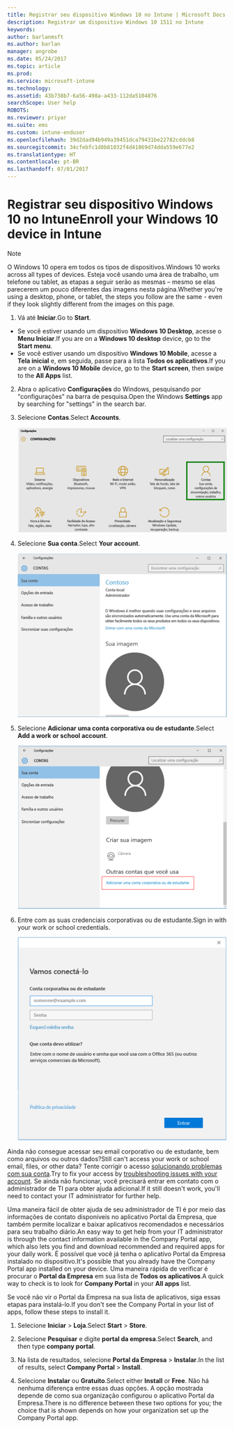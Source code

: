 ```yaml
---
title: Registrar seu dispositivo Windows 10 no Intune | Microsoft Docs
description: Registrar um dispositivo Windows 10 1511 no Intune
keywords: 
author: barlanmsft
ms.author: barlan
manager: angrobe
ms.date: 05/24/2017
ms.topic: article
ms.prod: 
ms.service: microsoft-intune
ms.technology: 
ms.assetid: 43b738b7-6a56-498a-a433-112da5104876
searchScope: User help
ROBOTS: 
ms.reviewer: priyar
ms.suite: ems
ms.custom: intune-enduser
ms.openlocfilehash: 39d2dad94b949a39451dca79431be22782cddcb8
ms.sourcegitcommit: 34cfebfc1d8b81032f4d41869d74dda559e677e2
ms.translationtype: HT
ms.contentlocale: pt-BR
ms.lasthandoff: 07/01/2017
---
```

# <span data-ttu-id="ef6e9-103">Registrar seu dispositivo Windows 10 no Intune</span><span class="sxs-lookup"><span data-stu-id="ef6e9-103">Enroll your Windows 10 device in Intune</span></span>
<a id="enroll-your-windows-10-device-in-intune" class="xliff"></a>

  > [!NOTE]
  > <span data-ttu-id="ef6e9-104">O Windows 10 opera em todos os tipos de dispositivos.</span><span class="sxs-lookup"><span data-stu-id="ef6e9-104">Windows 10 works across all types of devices.</span></span> <span data-ttu-id="ef6e9-105">Esteja você usando uma área de trabalho, um telefone ou tablet, as etapas a seguir serão as mesmas – mesmo se elas parecerem um pouco diferentes das imagens nesta página.</span><span class="sxs-lookup"><span data-stu-id="ef6e9-105">Whether you're using a desktop, phone, or tablet, the steps you follow are the same - even if they look slightly different from the images on this page.</span></span>

1.  <span data-ttu-id="ef6e9-106">Vá até **Iniciar**.</span><span class="sxs-lookup"><span data-stu-id="ef6e9-106">Go to **Start**.</span></span>

  - <span data-ttu-id="ef6e9-107">Se você estiver usando um dispositivo **Windows 10 Desktop**, acesse o **Menu Iniciar**.</span><span class="sxs-lookup"><span data-stu-id="ef6e9-107">If you are on a **Windows 10 desktop** device, go to the **Start menu**.</span></span>
  - <span data-ttu-id="ef6e9-108">Se você estiver usando um dispositivo **Windows 10 Mobile**, acesse a **Tela inicial** e, em seguida, passe para a lista **Todos os aplicativos**.</span><span class="sxs-lookup"><span data-stu-id="ef6e9-108">If you are on a **Windows 10 Mobile** device, go to the **Start screen**, then swipe to the **All Apps** list.</span></span>

2. <span data-ttu-id="ef6e9-109">Abra o aplicativo **Configurações** do Windows, pesquisando por "configurações" na barra de pesquisa.</span><span class="sxs-lookup"><span data-stu-id="ef6e9-109">Open the Windows **Settings** app by searching for "settings" in the search bar.</span></span>

3. <span data-ttu-id="ef6e9-110">Selecione **Contas**.</span><span class="sxs-lookup"><span data-stu-id="ef6e9-110">Select **Accounts**.</span></span>

    ![Vá para Configurações e Contas](./media/W10-enroll-1-settings-accounts.png)

4. <span data-ttu-id="ef6e9-112">Selecione **Sua conta**.</span><span class="sxs-lookup"><span data-stu-id="ef6e9-112">Select **Your account**.</span></span>

    ![Selecionar sua conta](./media/W10-enroll-2-accounts-your-account.png)

5. <span data-ttu-id="ef6e9-114">Selecione **Adicionar uma conta corporativa ou de estudante**.</span><span class="sxs-lookup"><span data-stu-id="ef6e9-114">Select **Add a work or school account**.</span></span>

    ![Selecione adicionar uma conta corporativa ou de estudante](./media/w10-enroll-3-add-work-school-acct.png)

6. <span data-ttu-id="ef6e9-116">Entre com as suas credenciais corporativas ou de estudante.</span><span class="sxs-lookup"><span data-stu-id="ef6e9-116">Sign in with your work or school credentials.</span></span>

    ![Entrar](./media/W10-enroll-4-sign-in.png)

<span data-ttu-id="ef6e9-118">Ainda não consegue acessar seu email corporativo ou de estudante, bem como arquivos ou outros dados?</span><span class="sxs-lookup"><span data-stu-id="ef6e9-118">Still can't access your work or school email, files, or other data?</span></span> <span data-ttu-id="ef6e9-119">Tente corrigir o acesso [solucionando problemas com sua conta](troubleshoot-your-windows-10-device-windows.md#troubleshooting-steps-to-follow-if-you-see-your-account).</span><span class="sxs-lookup"><span data-stu-id="ef6e9-119">Try to fix your access by [troubleshooting issues with your account](troubleshoot-your-windows-10-device-windows.md#troubleshooting-steps-to-follow-if-you-see-your-account).</span></span> <span data-ttu-id="ef6e9-120">Se ainda não funcionar, você precisará entrar em contato com o administrador de TI para obter ajuda adicional.</span><span class="sxs-lookup"><span data-stu-id="ef6e9-120">If it still doesn't work, you'll need to contact your IT administrator for further help.</span></span>

<span data-ttu-id="ef6e9-121">Uma maneira fácil de obter ajuda de seu administrador de TI é por meio das informações de contato disponíveis no aplicativo Portal da Empresa, que também permite localizar e baixar aplicativos recomendados e necessários para seu trabalho diário.</span><span class="sxs-lookup"><span data-stu-id="ef6e9-121">An easy way to get help from your IT administrator is through the contact information available in the Company Portal app, which also lets you find and download recommended and required apps for your daily work.</span></span> <span data-ttu-id="ef6e9-122">É possível que você já tenha o aplicativo Portal da Empresa instalado no dispositivo.</span><span class="sxs-lookup"><span data-stu-id="ef6e9-122">It's possible that you already have the Company Portal app installed on your device.</span></span> <span data-ttu-id="ef6e9-123">Uma maneira rápida de verificar é procurar o __Portal da Empresa__ em sua lista de __Todos os aplicativos__.</span><span class="sxs-lookup"><span data-stu-id="ef6e9-123">A quick way to check is to look for __Company Portal__ in your __All apps__ list.</span></span>

<span data-ttu-id="ef6e9-124">Se você não vir o Portal da Empresa na sua lista de aplicativos, siga essas etapas para instalá-lo.</span><span class="sxs-lookup"><span data-stu-id="ef6e9-124">If you don't see the Company Portal in your list of apps, follow these steps to install it.</span></span>

1. <span data-ttu-id="ef6e9-125">Selecione **Iniciar** > **Loja**.</span><span class="sxs-lookup"><span data-stu-id="ef6e9-125">Select **Start** > **Store**.</span></span>

2. <span data-ttu-id="ef6e9-126">Selecione **Pesquisar** e digite **portal da empresa**.</span><span class="sxs-lookup"><span data-stu-id="ef6e9-126">Select **Search**, and then type **company portal**.</span></span>

3. <span data-ttu-id="ef6e9-127">Na lista de resultados, selecione **Portal da Empresa** > **Instalar**.</span><span class="sxs-lookup"><span data-stu-id="ef6e9-127">In the list of results, select **Company Portal** > **Install**.</span></span>

4. <span data-ttu-id="ef6e9-128">Selecione **Instalar** ou **Gratuito**.</span><span class="sxs-lookup"><span data-stu-id="ef6e9-128">Select either **Install** or **Free**.</span></span> <span data-ttu-id="ef6e9-129">Não há nenhuma diferença entre essas duas opções. A opção mostrada depende de como sua organização configurou o aplicativo Portal da Empresa.</span><span class="sxs-lookup"><span data-stu-id="ef6e9-129">There is no difference between these two options for you; the choice that is shown depends on how your organization set up the Company Portal app.</span></span>
